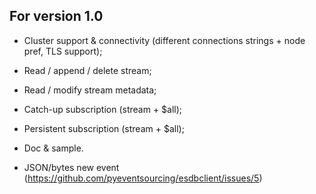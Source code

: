 ## For version 1.0

* Cluster support & connectivity (different connections strings + node pref, TLS
support);
* Read / append / delete stream;
* Read / modify stream metadata;
* Catch-up subscription (stream + $all);
* Persistent subscription (stream + $all);
* Doc & sample.

* JSON/bytes new event (https://github.com/pyeventsourcing/esdbclient/issues/5)
